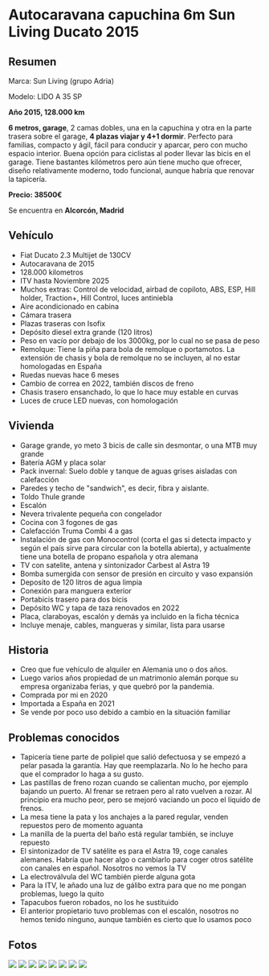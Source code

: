 # Autocaravana capuchina 6m Sun Living Ducato 2015

## Resumen
Marca: Sun Living (grupo Adria)

Modelo: LIDO A 35 SP

**Año 2015, 128.000 km**

**6 metros, garage**, 2 camas dobles, una en la capuchina y otra en la parte trasera sobre el garage, **4 plazas viajar y 4+1 dormir**. Perfecto para familias, compacto y ágil, fácil para conducir y aparcar, pero con mucho espacio interior. Buena opción para ciclistas al poder llevar las bicis en el garage. 
Tiene bastantes kilómetros pero aún tiene mucho que ofrecer, diseño relativamente moderno, todo funcional, aunque habría que renovar la tapicería.   

**Precio: 38500€**

Se encuentra en **Alcorcón, Madrid**

## Vehículo
- Fiat Ducato 2.3 Multijet de 130CV
- Autocaravana de 2015
- 128.000 kilometros
- ITV hasta Noviembre 2025
- Muchos extras: Control de velocidad, airbad de copiloto, ABS, ESP, Hill holder, Traction+, Hill Control, luces antiniebla
- Aire acondicionado en cabina
- Cámara trasera
- Plazas traseras con Isofix
- Depósito diesel extra grande (120 litros)
- Peso en vacío por debajo de los 3000kg, por lo cual no se pasa de peso
- Remolque: Tiene la piña para bola de remolque o portamotos. La extensión de chasis y bola de remolque no se incluyen, al no estar homologadas en España
- Ruedas nuevas hace 6 meses
- Cambio de correa en 2022, también discos de freno
- Chasis trasero ensanchado, lo que lo hace muy estable en curvas
- Luces de cruce LED nuevas, con homologación

## Vivienda
- Garage grande, yo meto 3 bicis de calle sin desmontar, o una MTB muy grande
- Batería AGM y placa solar
- Pack invernal: Suelo doble y tanque de aguas grises aisladas con calefacción 
- Paredes y techo de "sandwich", es decir, fibra y aislante. 
- Toldo Thule grande
- Escalón
- Nevera trivalente pequeña con congelador
- Cocina con 3 fogones de gas
- Calefacción Truma Combi 4 a gas
- Instalación de gas con Monocontrol (corta el gas si detecta impacto y según el país sirve para circular con la botella abierta), y actualmente tiene una botella de propano española y otra alemana
- TV con satelite, antena y sintonizador Carbest al Astra 19
- Bomba sumergida con sensor de presión en circuito y vaso expansión
- Deposito de 120 litros de agua limpia
- Conexión para manguera exterior
- Portabicis trasero para dos bicis
- Depósito WC y tapa de taza renovados en 2022
- Placa, claraboyas, escalón y demás ya incluido en la ficha técnica
- Incluye menaje, cables, mangueras y similar, lista para usarse

## Historia
- Creo que fue vehículo de alquiler en Alemania uno o dos años. 
- Luego varios años propiedad de un matrimonio alemán porque su empresa organizaba ferias, y que quebró por la pandemia.
- Comprada por mi en 2020
- Importada a España en 2021
- Se vende por poco uso debido a cambio en la situación familiar 


## Problemas conocidos
- Tapicería tiene parte de polipiel que salió defectuosa y se empezó a pelar pasada la garantía. Hay que reemplazarla. No lo he hecho para que el comprador lo haga a su gusto.
- Las pastillas de freno rozan cuando se calientan mucho, por ejemplo bajando un puerto. Al frenar se retraen pero al rato vuelven a rozar. Al principio era mucho peor, pero se mejoró vaciando un poco el líquido de frenos.
- La mesa tiene la pata y los anchajes a la pared regular, venden repuestos pero de momento aguanta
- La manilla de la puerta del baño está regular también, se incluye repuesto
- El sintonizador de TV satélite es para el Astra 19, coge canales alemanes. Habría que hacer algo o cambiarlo para coger otros satélite con canales en español. Nosotros no vemos la TV
- La electroválvula del WC también pierde alguna gota
- Para la ITV, le añado una luz de gálibo extra para que no me pongan problemas, luego la quito
- Tapacubos fueron robados, no los he sustituido
- El anterior propietario tuvo problemas con el escalón, nosotros no hemos tenido ninguno, aunque también es cierto que lo usamos poco

## Fotos
![](/photos/foto1.jpg)
![](/photos/foto2.jpg)
![](/photos/foto3.jpg)
![](/photos/interior1.jpg)
![](/photos/interior2.jpg)
![](/photos/interior3.jpg)
![](/photos/interior4.jpg)
![](/photos/interior5.jpg)





